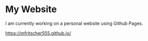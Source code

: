 # My Website

I am currently working on a personal website using Github Pages.

<https://mfritscher555.github.io/>

